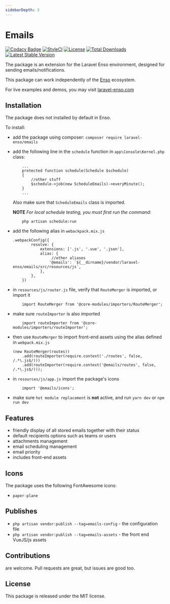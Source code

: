 ```yaml
---
sidebarDepth: 3
---
```


# Emails

[![Codacy Badge](https://api.codacy.com/project/badge/Grade/ff415bb65927479a80d173622d3c11ed)](https://www.codacy.com/app/laravel-enso/emails?utm_source=github.com&amp;utm_medium=referral&amp;utm_content=laravel-enso/emails&amp;utm_campaign=Badge_Grade)
[![StyleCI](https://github.styleci.io/repos/134861936/shield?branch=master)](https://github.styleci.io/repos/134861936)
[![License](https://poser.pugx.org/laravel-enso/emails/license)](https://packagist.org/packages/laravel-enso/emails)
[![Total Downloads](https://poser.pugx.org/laravel-enso/emails/downloads)](https://packagist.org/packages/laravel-enso/emails)
[![Latest Stable Version](https://poser.pugx.org/laravel-enso/emails/version)](https://packagist.org/packages/laravel-enso/emails)

The package is an extension for the Laravel Enso environment, designed for sending emails/notifications.

This package can work independently of the [Enso](https://github.com/laravel-enso/Enso) ecosystem.

For live examples and demos, you may visit [laravel-enso.com](https://www.laravel-enso.com)

## Installation

The package does not installed by default in Enso.

To install:

* add the package using composer: `composer require laravel-enso/emails`
* add the following line in the `schedule` function in `app\Console\Kernel.php` class:
    ```
        ...
        protected function schedule(Schedule $schedule)
        {
            //other stuff
            $schedule->job(new ScheduleEmails)->everyMinute();
        }
        ...
    ```
    Also make sure that `ScheduleEmails` class is imported.

    **NOTE** *For local schedule testing, you must first run the command:*
    ```
        php artisan schedule:run
    ```
  
* add the following alias in `webackpack.mix.js`
    ```
    .webpackConfig({
            resolve: {
                extensions: ['.js', '.vue', '.json'],
                alias: {
                     //other aliases
                    '@emails': `${__dirname}/vendor/laravel-enso/emails/src/resources/js`,
                },
            },
        })
    ```
* in `resources/js/router.js` file, verify that `RouteMerger` is imported, or import it
    ```
        import RouteMerger from '@core-modules/importers/RouteMerger';
    ```

* make sure `routeImporter` is also imported
    ```
        import routeImporter from '@core-modules/importers/routeImporter';
    ```

* then use `RouteMerger` to import front-end assets using the alias defined in `webpack.mix.js`
    ```
    (new RouteMerger(routes))
        .add(routeImporter(require.context('./routes', false, /.*\.js$/)))
        .add(routeImporter(require.context('@emails/routes', false, /.*\.js$/)));
    ```

* in `resources/js/app.js` import the package's icons

    ```
        import '@emails/icons';
    ```

* make sure `hot module replacement` is **not** active, and run `yarn dev` or `npm run dev`

## Features
* friendly display of all stored emails together with their status
* default recipients options such as teams or users
* attachments management
* email scheduling management
* email priority
* includes front-end assets

## Icons
The package uses the following FontAwesome icons:
* `paper-plane`

## Publishes
- `php artisan vendor:publish --tag=emails-config` - the configuration file
- `php artisan vendor:publish --tag=emails-assets` - the front end VueJS/js assets

## Contributions

are welcome. Pull requests are great, but issues are good too.

## License

This package is released under the MIT license.
